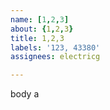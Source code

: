 ```yaml
---         
name: [1,2,3]
about: {1,2,3}
title: 1,2,3
labels: '123, 43380'
assignees: electricg

---         
```


body a
